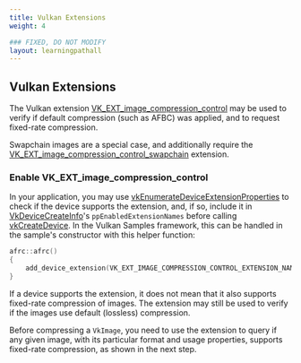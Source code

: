 ```yaml
---
title: Vulkan Extensions
weight: 4

### FIXED, DO NOT MODIFY
layout: learningpathall
---
```


## Vulkan Extensions

The Vulkan extension [VK_EXT_image_compression_control](https://docs.vulkan.org/spec/latest/appendices/extensions.html#VK_EXT_image_compression_control) may be used to verify if default compression (such as AFBC) was applied, and to request fixed-rate compression.

Swapchain images are a special case, and additionally require the [VK_EXT_image_compression_control_swapchain](https://docs.vulkan.org/spec/latest/appendices/extensions.html#VK_EXT_image_compression_control_swapchain) extension.

### Enable VK_EXT_image_compression_control

In your application, you may use [vkEnumerateDeviceExtensionProperties](https://registry.khronos.org/vulkan/specs/1.3-extensions/man/html/vkEnumerateDeviceExtensionProperties.html) to check if the device supports the extension, and, if so, include it in [VkDeviceCreateInfo](https://registry.khronos.org/vulkan/specs/1.3-extensions/man/html/VkDeviceCreateInfo.html)'s `ppEnabledExtensionNames` before calling [vkCreateDevice](https://registry.khronos.org/vulkan/specs/1.3-extensions/man/html/vkCreateDevice.html).
In the Vulkan Samples framework, this can be handled in the sample's constructor with this helper function:

```C
afrc::afrc()
{
	add_device_extension(VK_EXT_IMAGE_COMPRESSION_CONTROL_EXTENSION_NAME);
}
```

If a device supports the extension, it does not mean that it also supports fixed-rate compression of images.
The extension may still be used to verify if the images use default (lossless) compression.

Before compressing a `VkImage`, you need to use the extension to query if any given image, with its particular format and usage properties, supports fixed-rate compression, as shown in the next step.
